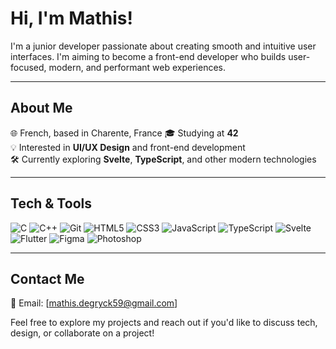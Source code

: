 # Hi, I'm Mathis!

I'm a junior developer passionate about creating smooth and intuitive user interfaces. I'm aiming to become a front-end developer who builds user-focused, modern, and performant web experiences.

---

## About Me

🌐 French, based in Charente, France
🎓 Studying at **42**\
💡 Interested in **UI/UX Design** and front-end development\
🛠️ Currently exploring **Svelte**, **TypeScript**, and other modern technologies

---

## Tech & Tools

![C](https://img.shields.io/badge/C-00599C?style=for-the-badge&logo=c&logoColor=white)
![C++](https://img.shields.io/badge/C++-00599C?style=for-the-badge&logo=c%2B%2B&logoColor=white)
![Git](https://img.shields.io/badge/Git-F05032?style=for-the-badge&logo=git&logoColor=white)
![HTML5](https://img.shields.io/badge/HTML5-E34F26?style=for-the-badge&logo=html5&logoColor=white)
![CSS3](https://img.shields.io/badge/CSS3-1572B6?style=for-the-badge&logo=css3&logoColor=white)
![JavaScript](https://img.shields.io/badge/JavaScript-F7DF1E?style=for-the-badge&logo=javascript&logoColor=black)
![TypeScript](https://img.shields.io/badge/TypeScript-3178C6?style=for-the-badge&logo=typescript&logoColor=white)
![Svelte](https://img.shields.io/badge/Svelte-FF3E00?style=for-the-badge&logo=svelte&logoColor=white)
![Flutter](https://img.shields.io/badge/Flutter-02569B?style=for-the-badge&logo=flutter&logoColor=white)
![Figma](https://img.shields.io/badge/Figma-%23A259FF?style=for-the-badge&logo=figma&logoColor=white)
![Photoshop](https://img.shields.io/badge/Photoshop-31A8FF?style=for-the-badge&logo=adobe%20photoshop&logoColor=white)

---

## Contact Me

📧 Email: [mathis.degryck59@gmail.com]

Feel free to explore my projects and reach out if you'd like to discuss tech, design, or collaborate on a project!
